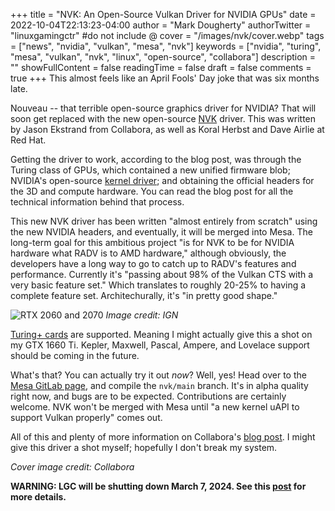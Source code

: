 +++
title = "NVK: An Open-Source Vulkan Driver for NVIDIA GPUs"
date = 2022-10-04T22:13:23-04:00
author = "Mark Dougherty"
authorTwitter = "linuxgamingctr" #do not include @
cover = "/images/nvk/cover.webp"
tags = ["news", "nvidia", "vulkan", "mesa", "nvk"]
keywords = ["nvidia", "turing", "mesa", "vulkan", "nvk", "linux", "open-source", "collabora"]
description = ""
showFullContent = false
readingTime = false
draft = false
comments = true
+++
This almost feels like an April Fools' Day joke that was six months late.

Nouveau -- that terrible open-source graphics driver for NVIDIA? That will soon get replaced with the new open-source [NVK](https://www.collabora.com/news-and-blog/news-and-events/introducing-nvk.html) driver. This was written by Jason Ekstrand from Collabora, as well as Koral Herbst and Dave Airlie at Red Hat.

Getting the driver to work, according to the blog post, was through the Turing class of GPUs, which contained a new unified firmware blob; NVIDIA's open-source [kernel driver](https://github.com/NVIDIA/open-gpu-kernel-modules); and obtaining the official headers for the 3D and compute hardware. You can read the blog post for all the technical information behind that process.

This new NVK driver has been written "almost entirely from scratch" using the new NVIDIA headers, and eventually, it will be merged into Mesa. The long-term goal for this ambitious project "is for NVK to be for NVIDIA hardware what RADV is to AMD hardware," although obviously, the developers have a long way to go to catch up to RADV's features and performance. Currently it's "passing about 98% of the Vulkan CTS with a very basic feature set." Which translates to roughly 20-25% to having a complete feature set. Architechurally, it's "in pretty good shape."

![RTX 2060 and 2070](/images/nvk/2060_and_2070.jpg)
*Image credit: IGN*

[Turing+ cards](https://en.wikipedia.org/wiki/Turing_(microarchitecture)#Products_using_Turing) are supported. Meaning I might actually give this a shot on my GTX 1660 Ti. Kepler, Maxwell, Pascal, Ampere, and Lovelace support should be coming in the future.

What's that? You can actually try it out *now*? Well, yes! Head over to the [Mesa GitLab page](https://gitlab.freedesktop.org/nouveau/mesa), and compile the `nvk/main` branch. It's in alpha quality right now, and bugs are to be expected. Contributions are certainly welcome. NVK won't be merged with Mesa until "a new kernel uAPI to support Vulkan properly" comes out.

All of this and plenty of more information on Collabora's [blog post](https://www.collabora.com/news-and-blog/news-and-events/introducing-nvk.html). I might give this driver a shot myself; hopefully I don't break my system.

*Cover image credit: Collabora*

**WARNING: LGC will be shutting down March 7, 2024. See this [post](https://linuxgamingcentral.com/posts/the-end-of-lgc/) for more details.**

